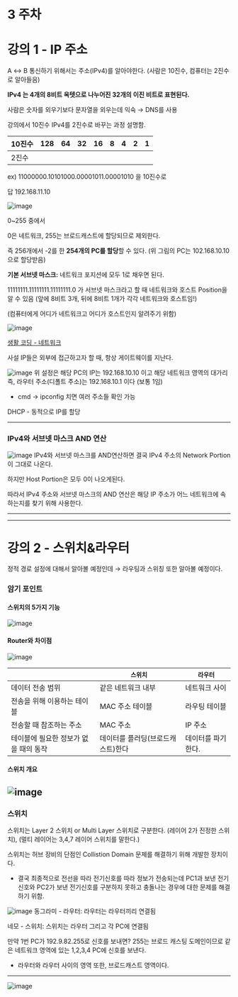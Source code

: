 # 3 주차


# 강의 1 - IP 주소

A ↔ B 통신하기 위해서는 주소(IPv4)를 알아야한다. (사람은 10진수, 컴퓨터는 2진수로 알아들음)

**IPv4 는 4개의 8비트 옥텟으로 나누어진 32개의 이진 비트로 표현된다.**

사람은 숫자를 외우기보다 문자열을 외우는데 익숙 → DNS를 사용

강의에서 10진수 IPv4를 2진수로 바꾸는 과정 설명함.

| 10진수 | 128 | 64 | 32 | 16 | 8 | 4 | 2 | 1 |
| --- | --- | --- | --- | --- | --- | --- | --- | --- |
| 2진수 |  |  |  |  |  |  |  |  |

ex) 11000000.10101000.00001011.00001010 을 10진수로

답 192.168.11.10

![image](https://github.com/user-attachments/assets/aefe98ad-56c6-4b17-be6a-c395a812f6d8)

0~255 중에서

0은 네트워크, 255는 브로드캐스트에 할당되므로 제외한다.

즉 256개에서 -2를 한 **254개의 PC를 할당**할 수 있다. (위 그림의 PC는 102.168.10.10으로 할당받음)

**기본 서브넷 마스크:** 네트워크 포지션에 모두 1로 채우면 된다.

11111111.11111111.11111111.0 가 서브넷 마스크라고 할 때 네트워크와 호스트 Position을 알 수 있음 (앞에 8비트 3개, 뒤에 8비트 1개가 각각 네트워크와 호스트임!)

(컴퓨터에게 어디가 네트워크고 어디가 호스트인지 알려주기 위함)

![image](https://github.com/user-attachments/assets/a1c2522a-8fef-48f0-a389-6e6226ea558c)

[생활 코딩 - 네트워크](https://www.youtube.com/watch?v=ctY8VtRd7cc&list=PLuHgQVnccGMA52uRBmSwqcvtI5IMoFclJ&index=3)

사설 IP들은 외부에 접근하고자 할 때, 항상 게이트웨이를 지난다.

![image](https://github.com/user-attachments/assets/d74db813-90b1-4eb1-98e8-b230ef09e7b0)
위 설정은 해당 PC의 IP는 192.168.10.10 이고 해당 네트워크 영역의 대가리 즉, 라우터 주소(디폴트 주소)는 192.168.10.1 이다 (보통 1임)

- cmd → ipconfig 치면 여러 주소들 확인 가능

DHCP - 동적으로 IP를 할당

---

### IPv4와 서브넷 마스크 AND 연산

![image](https://github.com/user-attachments/assets/f7dd5efd-8857-4751-93dd-79fe95e4592a)
IPv4와 서브넷 마스크를 AND연산하면 결국 IPv4 주소의 Network Portion이 그대로 나온다.

하지만 Host Portion은 모두 0이 나오게된다.

따라서 IPv4 주소와 서브넷 마스크의 AND 연산은 해당 IP 주소가 어느 네트워크에 속하는지를 찾기 위해 사용한다.

---

---

# 강의 2 - 스위치&라우터

정적 경로 설정에 대해서 알아볼 예정인데 → 라우팅과 스위칭 또한 알아볼 예정이다.

### 암기 포인트

#### **스위치의 5가지 기능**

![image](https://github.com/user-attachments/assets/990bd7d7-81cb-4bcb-87da-8f43730fc979)
#### **Router와 차이점**

![image](https://github.com/user-attachments/assets/c87b14ab-826c-4fdb-b7d3-67ac7d7e74e5)

|  | `스위치` | `라우터` |
| --- | --- | --- |
| 데이터 전송 범위 | 같은 네트워크 내부 | 네트워크 사이 |
| 전송을 위해 이용하는 테이블 | MAC 주소 테이블 | 라우팅 테이블 |
| 전송할 때 참조하는 주소 | MAC 주소 | IP 주소 |
| 테이블에 필요한 정보가 없을 때의 동작 | 데이터를 플러딩(브로드캐스트)한다 | 데이터를 파기한다. |

#### **스위치 개요**

![image](https://github.com/user-attachments/assets/f6411c33-6af4-452f-aa4b-751a1bcaee32)
---

### 스위치

스위치는 Layer 2 스위치 or Multi Layer 스위치로 구분한다. (레이어 2가 진정한 스위치), (멀티 레이어는 3,4,7 레이어 스위치를 말한다.)

스위치는 허브 장비의 단점인 Collistion Domain 문제를 해결하기 위해 개발한 장치이다.

- 결국 최종적으로 전선을 따라 전기신호를 따라 정보가 전송되는데 PC1과 보낸 전기신호와 PC2가 보낸 전기신호를 구분하지 못하고 충돌나는 경우에 대한 문제를 해결하기 위함.

![image](https://github.com/user-attachments/assets/89315680-6541-4589-be36-f2ec4d7a58fd)
동그라미 - 라우터: 라우터는 라우터끼리 연결됨

네모 - 스위치: 스위치는 라우터 그리고 각 PC에 연결됨

만약 1번 PC가 192.9.82.255로 신호를 보내면? 255는 브로드 캐스팅 도메인이므로 같은 네트워크 영역에 있는 1,2,3,4 PC에 신호를 보낸다.

- 라우터와 라우터 사이의 영역 또한, 브로드캐스트 영역이다.

---

![image](https://github.com/user-attachments/assets/82c7874a-dbbf-42a0-84cb-b6d5a0857f32)